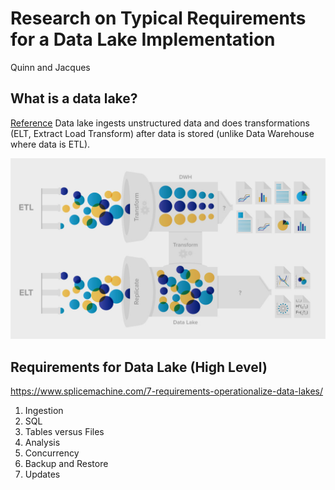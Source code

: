 # Research on Typical Requirements for a Data Lake Implementation
Quinn and Jacques

## What is a data lake?
[Reference](https://www.xplenty.com/blog/etl-vs-elt/)
Data lake ingests unstructured data and does transformations (ELT, Extract Load Transform) after data is stored (unlike Data Warehouse where data is ETL).

![Screenshot](image/etl.jpeg)

## Requirements for Data Lake (High Level)
https://www.splicemachine.com/7-requirements-operationalize-data-lakes/
1. Ingestion
2. SQL
3. Tables versus Files
4. Analysis
5. Concurrency
6. Backup and Restore
7. Updates
